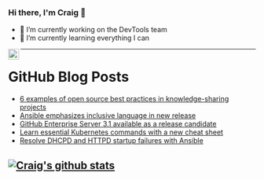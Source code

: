 ### Hi there, I'm Craig 👋

<!--
**CraigTeelFugro/CraigTeelFugro** is a ✨ _special_ ✨ repository because its `README.md` (this file) appears on your GitHub profile.

Here are some ideas to get you started:
-->

- 🔭 I’m currently working on the DevTools team
- 🌱 I’m currently learning everything I can

[<img align="left" alt="Craig Teel | LinkedIn" width="22px" src="https://cdn.jsdelivr.net/npm/simple-icons@v3/icons/linkedin.svg" />][linkedin]

---

# GitHub Blog Posts

<!-- BLOG-POST-LIST:START -->
- [6 examples of open source best practices in knowledge-sharing projects](https://opensource.com/article/21/5/open-source-knowledge-sharing)
- [Ansible emphasizes inclusive language in new release](https://opensource.com/article/21/5/inclusive-language-ansible)
- [GitHub Enterprise Server 3.1 available as a release candidate](https://github.blog/2021-05-06-github-enterprise-server-3-1-available-release-candidate/)
- [Learn essential Kubernetes commands with a new cheat sheet](https://opensource.com/article/21/5/kubernetes-cheat-sheet)
- [Resolve DHCPD and HTTPD startup failures with Ansible](https://opensource.com/article/21/5/ansible-server-services)
<!-- BLOG-POST-LIST:END -->

## [![Craig's github stats](https://github-readme-stats.vercel.app/api?username=craigteelfugro)](https://github.com/anuraghazra/github-readme-stats)


[linkedin]: https://linkedin.com/in/craig-teel-b8786771
